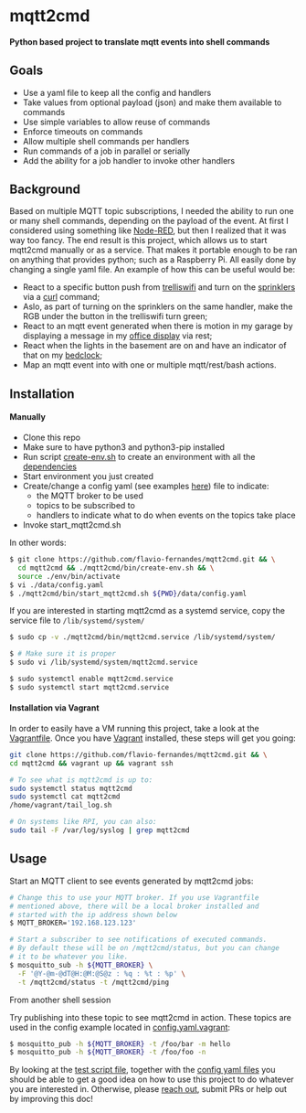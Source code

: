 # mqtt2cmd
#### Python based project to translate mqtt events into shell commands

## Goals

- Use a yaml file to keep all the config and handlers
- Take values from optional payload (json) and make them available to commands
- Use simple variables to allow reuse of commands
- Enforce timeouts on commands
- Allow multiple shell commands per handlers 
- Run commands of a job in parallel or serially
- Add the ability for a job handler to invoke other handlers

## Background

Based on multiple MQTT topic subscriptions, I needed the ability
to run one or many shell commands, depending on the payload of the
event. At first I considered using something like
[Node-RED](https://nodered.org/), but then I realized that it was way
too fancy. The end result is this project, which allows
us to start mqtt2cmd manually or as a service. That makes it portable enough
to be ran on anything that provides python; such as a Raspberry Pi. All easily
done by changing a single yaml file. An example of how this can be useful would be:
- React to a specific button push from [trelliswifi](https://github.com/flavio-fernandes/trelliswifi)
and turn on the [sprinklers](https://opensprinkler.com/product/opensprinkler-pi/)
via a [curl](https://www.codepedia.org/ama/how-to-test-a-rest-api-from-command-line-with-curl/) command;
- Aslo, as part of turning on the sprinklers on the same handler, make the RGB under
the button in the trelliswifi turn green;
- React to an mqtt event generated when there is motion in my garage by
displaying a message in my [office display](http://flaviof.com/blog/hacks/office-clock-part2.html)
via rest;
- React when the lights in the basement are on and have an indicator of that
on my [bedclock](http://www.flaviof.com/blog2/post/hacks/bedclock/);
- Map an mqtt event into with one or multiple mqtt/rest/bash actions.

## Installation

#### Manually

- Clone this repo
- Make sure to have python3 and python3-pip installed
- Run script [create-env.sh](https://github.com/flavio-fernandes/mqtt2cmd/blob/main/mqtt2cmd/bin/create-env.sh)
to create an environment with all the
[dependencies](https://github.com/flavio-fernandes/mqtt2cmd/blob/main/requirements.txt)
- Start environment you just created
- Create/change a config yaml (see examples [here](https://github.com/flavio-fernandes/mqtt2cmd/tree/main/data)) file to indicate:
    - the MQTT broker to be used
    - topics to be subscribed to
    - handlers to indicate what to do when events on the topics take place
- Invoke start_mqtt2cmd.sh

In other words:
```bash
$ git clone https://github.com/flavio-fernandes/mqtt2cmd.git && \
  cd mqtt2cmd && ./mqtt2cmd/bin/create-env.sh && \
  source ./env/bin/activate
$ vi ./data/config.yaml
$ ./mqtt2cmd/bin/start_mqtt2cmd.sh ${PWD}/data/config.yaml
```

If you are interested in starting mqtt2cmd as a systemd service, copy
the service file to  `/lib/systemd/system/`

```bash
$ sudo cp -v ./mqtt2cmd/bin/mqtt2cmd.service /lib/systemd/system/

$ # Make sure it is proper
$ sudo vi /lib/systemd/system/mqtt2cmd.service

$ sudo systemctl enable mqtt2cmd.service
$ sudo systemctl start mqtt2cmd.service
```

#### Installation via Vagrant

In order to easily have a VM running this project, take a
look at the [Vagrantfile](https://github.com/flavio-fernandes/mqtt2cmd/blob/main/Vagrantfile).
Once you have [Vagrant](https://www.vagrantup.com/) installed, these steps will get you going:

```bash
git clone https://github.com/flavio-fernandes/mqtt2cmd.git && \
cd mqtt2cmd && vagrant up && vagrant ssh

# To see what is mqtt2cmd is up to:
sudo systemctl status mqtt2cmd
sudo systemctl cat mqtt2cmd
/home/vagrant/tail_log.sh

# On systems like RPI, you can also:
sudo tail -F /var/log/syslog | grep mqtt2cmd
```

## Usage

Start an MQTT client to see events generated by mqtt2cmd jobs:

```bash
# Change this to use your MQTT broker. If you use Vagrantfile
# mentioned above, there will be a local broker installed and
# started with the ip address shown below
$ MQTT_BROKER='192.168.123.123'

# Start a subscriber to see notifications of executed commands.
# By default these will be on /mqtt2cmd/status, but you can change
# it to be whatever you like.
$ mosquitto_sub -h ${MQTT_BROKER} \
  -F '@Y-@m-@dT@H:@M:@S@z : %q : %t : %p' \
  -t /mqtt2cmd/status -t /mqtt2cmd/ping
```

From another shell session

Try publishing into these topic to see mqtt2cmd in action.
These topics are used in the config example located in
[config.yaml.vagrant](https://github.com/flavio-fernandes/mqtt2cmd/tree/main/data/config.yaml.vagrant):
```bash
$ mosquitto_pub -h ${MQTT_BROKER} -t /foo/bar -m hello
$ mosquitto_pub -h ${MQTT_BROKER} -t /foo/foo -n
```

By looking at the
[test script file](https://github.com/flavio-fernandes/mqtt2cmd/blob/main/mqtt2cmd/tests/basic_test.sh.vagrant),
together with the
[config yaml files](https://github.com/flavio-fernandes/mqtt2cmd/tree/main/data)
you should be able to get a good idea on how to
use this project to do whatever you are interested in. Otherwise, please
[reach out](https://flaviof.com),
submit PRs or help out by improving this doc!